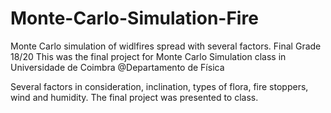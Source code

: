 # Monte-Carlo-Simulation-Fire
Monte Carlo simulation of widlfires spread with several factors. Final Grade 18/20
This was the final project for Monte Carlo Simulation class in Universidade de Coimbra @Departamento de Física

Several factors in consideration, inclination, types of flora, fire stoppers, wind and humidity.
The final project was presented to class.
